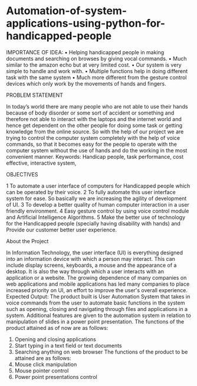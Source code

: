 # Automation-of-system-applications-using-python-for-handicapped-people
IMPORTANCE OF IDEA: 
• Helping handicapped people in making documents and searching on browses by giving vocal commands. 
• Much similar to the amazon echo but at very limited cost.
• Our system is very simple to handle and work with. 
• Multiple functions help in doing different task with the same system 
• Much more different from the gesture control devices which only work by the movements of hands and fingers.

PROBLEM STATEMENT 

In today’s world there are many people who are not able to use their hands because of body disorder or some sort of accident or something and therefore not able to interact 
with the laptops and the internet world and hence get dependent on the other people for doing some task or getting knowledge from the online source. So with the help of our 
project we are trying to control the computer system completely with the help of voice commands, so that it becomes easy for the people to operate with the computer system
without the use of hands and do the working in the most convenient manner. Keywords: Handicap people, task performance, cost effective, interactive system, 


OBJECTIVES 

1 To automate a user interface of computers for Handicapped people which can be operated by their voice. 
2 To fully automate this user interface system for ease. So basically we are increasing the agility of development of UI. 
3 To develop a better quality of human computer interaction in a user friendly environment. 
4 Easy gesture control by using voice control module and Artificial Intelligence Algorithms. 
5 Make the better use of technology for the Handicapped people (specially having disability with hands) and Provide our customer better user experience.

About the Project

In Information Technology, the user interface (UI) is everything designed into an information
device with which a person may interact. This can include display screens, keyboards, a
mouse and the appearance of a desktop. It is also the way through which a user interacts with
an application or a website. The growing dependence of many companies on web
applications and mobile applications has led many companies to place increased priority on
UI, an effort to improve the user's overall experience.
Expected Output:
The product built is User Automation System that takes in voice commands from the user to
automate basic functions in the system such as opening, closing and navigating through files
and applications in a system. Additional features are given to the automation system in
relation to manipulation of slides in a power point presentation.
The functions of the product attained as of now are as follows:
1. Opening and closing applications
2. Start typing in a text field or text documents
3. Searching anything on web browser
The functions of the product to be attained are as follows:
1. Mouse click manipulation
2. Mouse pointer control
3. Power point presentations control
